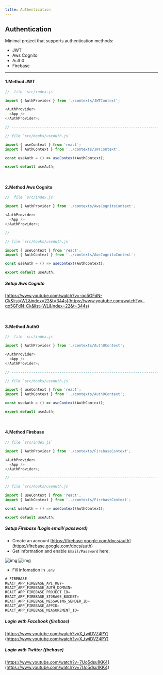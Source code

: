 ```yaml
---
title: Authentication
---
```


## Authentication

Minimal project that supports authentication methods:

- JWT
- Aws Cognito
- Auth0
- Firebase

---

#### 1.Method JWT

```js
//  file `src/index.js`

import { AuthProvider } from './contexts/JWTContext';

<AuthProvider>
  <App />
</AuthProvider>;

// ----------------------------------------------------------------------

// file `src/hooks/useAuth.js`

import { useContext } from 'react';
import { AuthContext } from '../contexts/JWTContext';

const useAuth = () => useContext(AuthContext);

export default useAuth;
```

<br/>

#### 2.Method Aws Cognito

```js
//  file `src/index.js`

import { AuthProvider } from './contexts/AwsCognitoContext';

<AuthProvider>
  <App />
</AuthProvider>;

// ----------------------------------------------------------------------

// file `src/hooks/useAuth.js`

import { useContext } from 'react';
import { AuthContext } from '../contexts/AwsCognitoContext';

const useAuth = () => useContext(AuthContext);

export default useAuth;
```

##### Setup Aws Cognito

[https://www.youtube.com/watch?v=-qo5GFdN-Ck&list=WL&index=22&t=344s](https://www.youtube.com/watch?v=-qo5GFdN-Ck&list=WL&index=22&t=344s)

<br/>

#### 3.Method Auth0

```js
//  file `src/index.js`

import { AuthProvider } from './contexts/Auth0Context';

<AuthProvider>
  <App />
</AuthProvider>;

// ----------------------------------------------------------------------

// file `src/hooks/useAuth.js`

import { useContext } from 'react';
import { AuthContext } from '../contexts/Auth0Context';

const useAuth = () => useContext(AuthContext);

export default useAuth;
```

<br/>

#### 4.Method Firebase

```js
// file `src/index.js`

import { AuthProvider } from './contexts/FirebaseContext';

<AuthProvider>
  <App />
</AuthProvider>;

// ----------------------------------------------------------------------

// file `src/hooks/useAuth.js`

import { useContext } from 'react';
import { AuthContext } from '../contexts/FirebaseContext';

const useAuth = () => useContext(AuthContext);

export default useAuth;
```

##### Setup Firebase (Login email/ password)

- Create an account [https://firebase.google.com/docs/auth](https://firebase.google.com/docs/auth)
- Get information and enable `Email/Password` here:

![img](/static/docs/assets/firebase_1.jpg)
![img](/static/docs/assets/firebase_1.jpg)

- Fill infomation in `.env`

```js
# FIREBASE
REACT_APP_FIREBASE_API_KEY=
REACT_APP_FIREBASE_AUTH_DOMAIN=
REACT_APP_FIREBASE_PROJECT_ID=
REACT_APP_FIREBASE_STORAGE_BUCKET=
REACT_APP_FIREBASE_MESSAGING_SENDER_ID=
REACT_APP_FIREBASE_APPID=
REACT_APP_FIREBASE_MEASUREMENT_ID=
```

##### Login with Facebook (firebase)

[https://www.youtube.com/watch?v=X_twiDVZ4PY](https://www.youtube.com/watch?v=X_twiDVZ4PY)

##### Login with Twitter (firebase)

[https://www.youtube.com/watch?v=7Uo5dsu1KK4](https://www.youtube.com/watch?v=7Uo5dsu1KK4)

